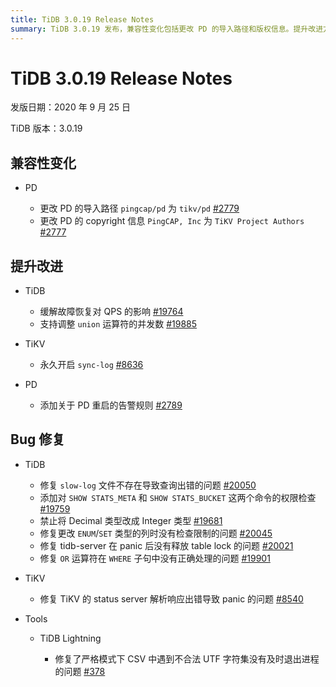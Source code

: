 ```yaml
---
title: TiDB 3.0.19 Release Notes
summary: TiDB 3.0.19 发布，兼容性变化包括更改 PD 的导入路径和版权信息。提升改进方面，缓解故障恢复对 QPS 的影响，支持调整 `union` 运算符的并发数。Bug 修复包括解决 `slow-log` 文件不存在导致查询出错的问题，添加权限检查命令，修复类型转换问题等。TiKV 修复了 status server 解析响应出错导致 panic 的问题。TiDB Lightning 修复了严格模式下 CSV 中遇到不合法 UTF 字符集没有及时退出进程的问题。
---
```


# TiDB 3.0.19 Release Notes

发版日期：2020 年 9 月 25 日

TiDB 版本：3.0.19

## 兼容性变化

+ PD

    - 更改 PD 的导入路径 `pingcap/pd` 为 `tikv/pd` [#2779](https://github.com/pingcap/pd/pull/2779)
    - 更改 PD 的 copyright 信息 `PingCAP, Inc` 为 `TiKV Project Authors` [#2777](https://github.com/pingcap/pd/pull/2777)

## 提升改进

+ TiDB

    - 缓解故障恢复对 QPS 的影响 [#19764](https://github.com/pingcap/tidb/pull/19764)
    - 支持调整 `union` 运算符的并发数 [#19885](https://github.com/pingcap/tidb/pull/19885)

+ TiKV

    - 永久开启 `sync-log` [#8636](https://github.com/tikv/tikv/pull/8636)

+ PD

    - 添加关于 PD 重启的告警规则 [#2789](https://github.com/pingcap/pd/pull/2789)

## Bug 修复

+ TiDB

    - 修复 `slow-log` 文件不存在导致查询出错的问题 [#20050](https://github.com/pingcap/tidb/pull/20050)
    - 添加对 `SHOW STATS_META` 和 `SHOW STATS_BUCKET` 这两个命令的权限检查 [#19759](https://github.com/pingcap/tidb/pull/19759)
    - 禁止将 Decimal 类型改成 Integer 类型 [#19681](https://github.com/pingcap/tidb/pull/19681)
    - 修复更改 `ENUM`/`SET` 类型的列时没有检查限制的问题 [#20045](https://github.com/pingcap/tidb/pull/20045)
    - 修复 tidb-server 在 panic 后没有释放 table lock 的问题 [#20021](https://github.com/pingcap/tidb/pull/20021)
    - 修复 `OR` 运算符在 `WHERE` 子句中没有正确处理的问题 [#19901](https://github.com/pingcap/tidb/pull/19901)

+ TiKV

    - 修复 TiKV 的 status server 解析响应出错导致 panic 的问题 [#8540](https://github.com/tikv/tikv/pull/8540)

+ Tools

    + TiDB Lightning

        - 修复了严格模式下 CSV 中遇到不合法 UTF 字符集没有及时退出进程的问题 [#378](https://github.com/pingcap/tidb-lightning/pull/378)
